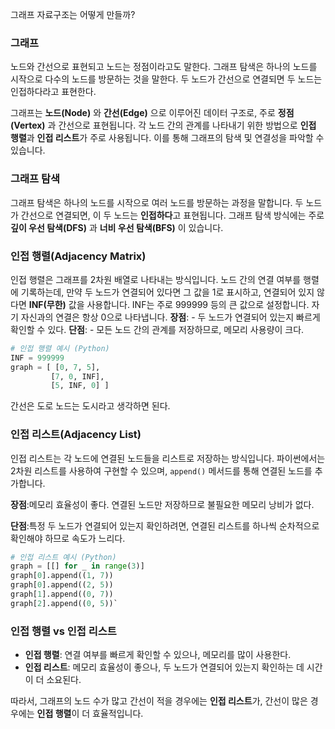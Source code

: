 그래프 자료구조는 어떻게 만들까?
### 그래프
노드와 간선으로 표현되고 노드는 정점이라고도 말한다.
그래프 탐색은 하나의 노드를 시작으로 다수의 노드를 방문하는 것을 말한다.
두 노드가 간선으로 연결되면 두 노드는 인접하다라고 표현한다.

그래프는 **노드(Node)** 와 **간선(Edge)** 으로 이루어진 데이터 구조로, 주로 **정점(Vertex)** 과 간선으로 표현됩니다. 
각 노드 간의 관계를 나타내기 위한 방법으로 **인접 행렬**과 **인접 리스트**가 주로 사용됩니다. 
이를 통해 그래프의 탐색 및 연결성을 파악할 수 있습니다. 
### 그래프 탐색 
그래프 탐색은 하나의 노드를 시작으로 여러 노드를 방문하는 과정을 말합니다. 두 노드가 간선으로 연결되면, 이 두 노드는 **인접하다**고 표현됩니다. 그래프 탐색 방식에는 주로 **깊이 우선 탐색(DFS)** 과 **너비 우선 탐색(BFS)** 이 있습니다. 
### 인접 행렬(Adjacency Matrix)
인접 행렬은 그래프를 2차원 배열로 나타내는 방식입니다. 노드 간의 연결 여부를 행렬에 기록하는데, 만약 두 노드가 연결되어 있다면 그 값을 1로 표시하고, 연결되어 있지 않다면 **INF(무한)** 값을 사용합니다.
INF는 주로 999999 등의 큰 값으로 설정합니다.
자기 자신과의 연결은 항상 0으로 나타냅니다. 
**장점**: - 두 노드가 연결되어 있는지 빠르게 확인할 수 있다. 
**단점**: - 모든 노드 간의 관계를 저장하므로, 메모리 사용량이 크다. 
```python 
# 인접 행렬 예시 (Python) 
INF = 999999 
graph = [ [0, 7, 5], 
		 [7, 0, INF], 
		 [5, INF, 0] ]
```
간선은 도로 노드는 도시라고 생각하면 된다.

### 인접 리스트(Adjacency List)
인접 리스트는 각 노드에 연결된 노드들을 리스트로 저장하는 방식입니다. 파이썬에서는 2차원 리스트를 사용하여 구현할 수 있으며, `append()` 메서드를 통해 연결된 노드를 추가합니다.

**장점**:메모리 효율성이 좋다. 연결된 노드만 저장하므로 불필요한 메모리 낭비가 없다.

**단점**:특정 두 노드가 연결되어 있는지 확인하려면, 연결된 리스트를 하나씩 순차적으로 확인해야 하므로 속도가 느리다.

```python
# 인접 리스트 예시 (Python) 
graph = [[] for _ in range(3)] 
graph[0].append((1, 7)) 
graph[0].append((2, 5)) 
graph[1].append((0, 7)) 
graph[2].append((0, 5))`
```

### 인접 행렬 vs 인접 리스트

- **인접 행렬**: 연결 여부를 빠르게 확인할 수 있으나, 메모리를 많이 사용한다.
- **인접 리스트**: 메모리 효율성이 좋으나, 두 노드가 연결되어 있는지 확인하는 데 시간이 더 소요된다.

따라서, 그래프의 노드 수가 많고 간선이 적을 경우에는 **인접 리스트**가, 간선이 많은 경우에는 **인접 행렬**이 더 효율적입니다.

